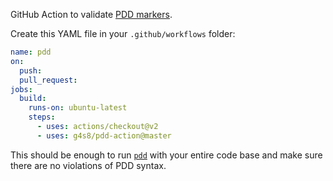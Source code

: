 GitHub Action to validate [PDD markers](https://github.com/cqfn/pdd).

Create this YAML file in your `.github/workflows` folder:

```yaml
name: pdd
on:
  push:
  pull_request:
jobs:
  build:
    runs-on: ubuntu-latest
    steps:
      - uses: actions/checkout@v2
      - uses: g4s8/pdd-action@master
```

This should be enough to run [`pdd`](https://github.com/cqfn/pdd)
with your entire code base and make sure there are no violations
of PDD syntax.
